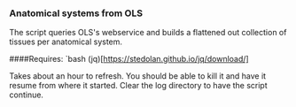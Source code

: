 ### Anatomical systems from OLS

The script queries OLS's webservice and builds a flattened out collection of tissues per anatomical system.

####Requires:
  `bash
  (jq)[https://stedolan.github.io/jq/download/]

Takes about an hour to refresh. You should be able to kill it and have it resume from where it started.
Clear the log directory to have the script continue.
